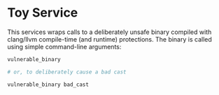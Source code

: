# Toy Service

This services wraps calls to a deliberately unsafe binary compiled with 
clang/llvm compile-time (and runtime) protections. The binary is called
using simple command-line arguments:

```sh
vulnerable_binary

# or, to deliberately cause a bad cast

vulnerable_binary bad_cast
```

